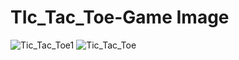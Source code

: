 # TIc_Tac_Toe-Game Image

![Tic_Tac_Toe1](https://github.com/sivaganesz/TIc_Tac_Toe-Game/assets/115609516/642e0f53-69bd-4c50-af2a-1dd642fc90dd)
![Tic_Tac_Toe](https://github.com/sivaganesz/TIc_Tac_Toe-Game/assets/115609516/252a4789-a48b-4596-ac59-531acc35f83d)
